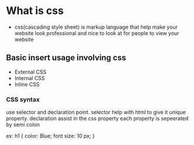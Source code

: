 # What is css 
* css(cascading style sheet) is markup language that help make your website look professional and nice to look at for people to view your website

## Basic insert usage involving css
- External CSS
- Internal CSS
- Inline CSS


###  CSS syntax 
 use selector and declaration point. selector help with html to give it unique property. declaration assist in the css property each property is sepeerated by semi colon 

ex:
h1 {
    color: Blue;
    font size: 10 px;
}